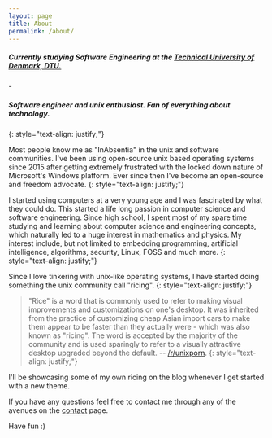 ```yaml
---
layout: page
title: About
permalink: /about/
---
```


<h5>Currently studying Software Engineering at the <a href="https://dtu.dk">Technical University of Denmark, DTU.</a></h5>
- <h5>Software engineer and unix enthusiast. Fan of everything about technology.</h5>
{: style="text-align: justify;"}

Most people know me as "InAbsentia" in the unix and software communities. I've been using open-source unix based operating systems since 2015 after getting
extremely frustrated with the locked down nature of Microsoft's Windows platform. Ever since then I've become an open-source and freedom advocate.
{: style="text-align: justify;"}

I started using computers at a very young age and I was fascinated by what they could do. This started a life long passion in computer science and software engineering.
Since high school, I spent most of my spare time studying and learning about computer science and engineering concepts, which naturally led to a huge interest in 
mathematics and physics. My interest include, but not limited to embedding programming, artificial intelligence, algorithms, security, Linux, FOSS and much more.
{: style="text-align: justify;"}

Since I love tinkering with unix-like operating systems, I have started doing something the unix community call "ricing".
{: style="text-align: justify;"}

> "Rice" is a word that is commonly used to refer to making visual improvements and customizations on one's desktop. It was inherited from the
practice of customizing cheap Asian import cars to make them appear to be faster than they actually were - which was also known as "ricing".
The word is accepted by the majority of the community and is used sparingly to refer to a visually attractive desktop upgraded beyond the default.
-- [/r/unixporn](https://www.reddit.com/r/unixporn/wiki/themeing/dictionary#wiki_rice).
{: style="text-align: justify;"}

I'll be showcasing some of my own ricing on the blog whenever I get started with a new theme.

If you have any questions feel free to contact me through any of the avenues on the [contact](http://inabsentia.io/contact) page.

Have fun :)
